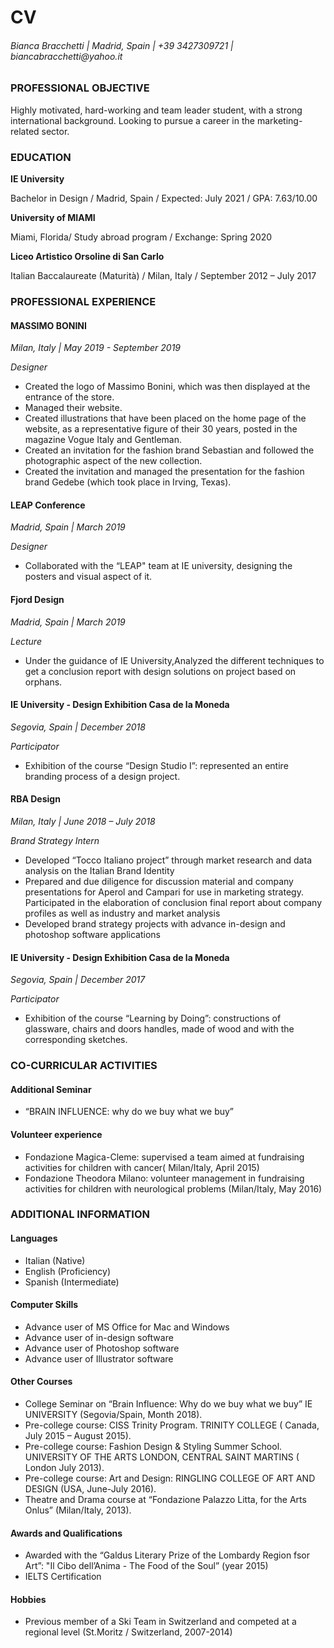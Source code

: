 <!DOCTYPE html>
<html>

<head>
  <meta charset="utf-8">
  <title>CV</title>
</head>

<body>
<h1>CV</h1>
<h6>Bianca Bracchetti | Madrid, Spain | +39 3427309721 | biancabracchetti@yahoo.it</h6>

<h3>PROFESSIONAL OBJECTIVE</h3>
<p>Highly motivated, hard-working and team leader student, with a strong international background. Looking to pursue a career in the marketing-related sector.</p>

<h3>EDUCATION</h3>
<p><strong>IE University</strong></hp>
<p>Bachelor in Design / Madrid, Spain / Expected: July 2021 / GPA: 7.63/10.00</p>

<p><strong>University of MIAMI</strong></hp>
<p>Miami, Florida/ Study abroad program / Exchange: Spring 2020</p>

<p><strong>Liceo Artistico Orsoline di San Carlo</strong></p> 
<p>Italian Baccalaureate (Maturità) / Milan, Italy / September 2012 – July 2017</p> 

<h3>PROFESSIONAL EXPERIENCE</h3>

<h4>MASSIMO BONINI</h4>
<p><em>Milan, Italy | May 2019 - September 2019</em></p>
<p><em>Designer</em></p>
<ul>
  <li>Created the logo of Massimo Bonini, which was then displayed at the entrance of the store.</li>
  <li>Managed their website.</li>
  <li>Created illustrations that have been placed on the home page of the website, as a representative figure of their 30 years, posted in the magazine Vogue Italy and Gentleman.</li>
  <li>Created an invitation for the fashion brand Sebastian and followed the photographic aspect of the new collection.</li>
  <li>Created the invitation and managed the presentation for the fashion brand Gedebe (which took place in Irving, Texas).</li> 
</ul>

<h4>LEAP Conference</h4>
<p><em>Madrid, Spain | March 2019</em></p>
<p><em>Designer</em></p>
<ul>
  <li>Collaborated with the “LEAP" team at IE university, designing the posters and visual aspect of it.</li>
</ul>

<h4>Fjord Design</h4>
<p><em>Madrid, Spain | March 2019</em></p>
<p><em>Lecture</em></p>
<ul>
  <li>Under the guidance of IE University,Analyzed the different techniques to get a conclusion report with design solutions on project based on orphans.</li>
</ul>

<h4>IE University - Design Exhibition Casa de la Moneda</h4> 
<p><em>Segovia, Spain | December 2018</em></p>
<p><em>Participator</em></p>
<ul>
  <li>Exhibition of the course “Design Studio I”: represented an entire branding process of a design project.</li>
</ul>

<h4>RBA Design</h4>
<p><em>Milan, Italy | June 2018 – July 2018</em></p>
<p><em>Brand Strategy Intern</em></p>
<ul>
  <li>Developed “Tocco Italiano project” through market research and data analysis on the Italian Brand Identity</li>
  <li>Prepared and due diligence for discussion material and company presentations for Aperol and Campari for use in marketing strategy. Participated in the elaboration of conclusion final report about company profiles as well as industry and market analysis</li>
  <li>Developed brand strategy projects with advance in-design and photoshop software applications</li> 
</ul>

<h4>IE University - Design Exhibition Casa de la Moneda</h4>
<p><em>Segovia, Spain | December 2017</em></p>
<p><em>Participator</em></p>
<ul>
  <li>Exhibition of the course “Learning by Doing”: constructions of glassware, chairs and doors handles, made of wood and with the corresponding sketches.</li>
</ul>


<h3>CO-CURRICULAR ACTIVITIES</h3>

<h4>Additional Seminar</h4>
<ul>
  <li>“BRAIN INFLUENCE: why do we buy what we buy”</li>
</ul>

<h4>Volunteer experience</h4>
<ul>
  <li>Fondazione Magica-Cleme: supervised a team aimed at fundraising activities for children with cancer( Milan/Italy, April 2015)</li>
  <li>Fondazione Theodora Milano: volunteer management in fundraising activities for children with neurological problems (Milan/Italy, May 2016)</li>
</ul>


<h3>ADDITIONAL INFORMATION</h3>
 
<h4>Languages</h4>
<ul>
  <li>Italian (Native)</li>
  <li>English (Proficiency)</li>
  <li>Spanish (Intermediate)</li>
</ul>

<h4>Computer Skills</h4>
<ul>
  <li>Advance user of MS Office for Mac and Windows</li>
  <li>Advance user of in-design software</li>
  <li>Advance user of Photoshop software</li>
  <li>Advance user of Illustrator software</li> 
</ul>

<h4>Other Courses</h4>
<ul>
  <li>College Seminar on “Brain Influence: Why do we buy what we buy” IE UNIVERSITY (Segovia/Spain, Month 2018).</li>
  <li>Pre-college course: CISS Trinity Program. TRINITY COLLEGE ( Canada, July 2015 – August 2015).</li>
  <li>Pre-college course: Fashion Design & Styling Summer School. UNIVERSITY OF THE ARTS LONDON, CENTRAL SAINT MARTINS ( London July 2013).</li>
  <li>Pre-college course: Art and Design: RINGLING COLLEGE OF ART AND DESIGN (USA, June-July 2016).</li>
  <li>Theatre and Drama course at “Fondazione Palazzo Litta, for the Arts Onlus” (Milan/Italy, 2013).</li>
</ul>

<h4>Awards and Qualifications</h4>
<ul>
  <li>Awarded with the “Galdus Literary Prize of the Lombardy Region fsor Art”: "Il Cibo dell’Anima - The Food of the Soul” (year 2015)</li>
  <li>IELTS Certification</li>
</ul>

<h4>Hobbies</h4>
<ul>
  <li>Previous member of a Ski Team in Switzerland and competed at a regional level (St.Moritz / Switzerland, 2007-2014)</li>
</ul>

</body>
</html>

